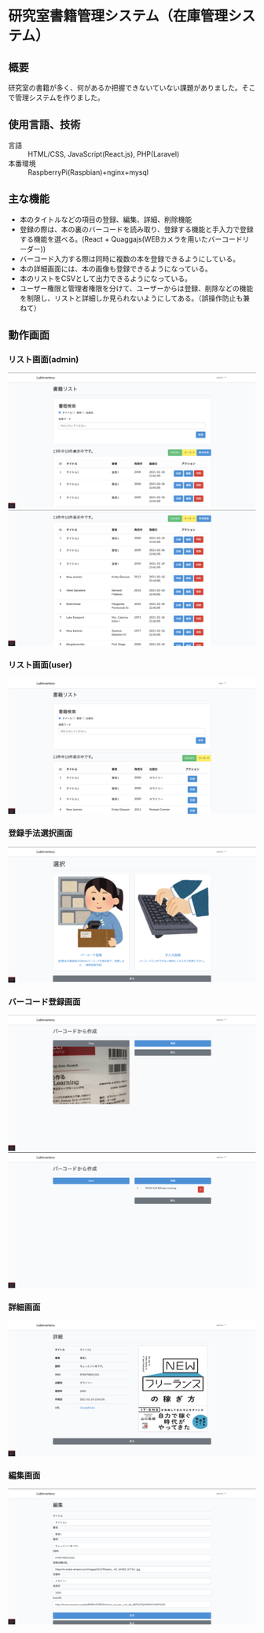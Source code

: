 # 研究室書籍管理システム（在庫管理システム）

## 概要
研究室の書籍が多く、何があるか把握できないていない課題がありました。そこで管理システムを作りました。


## 使用言語、技術
<dl>
  <dt>言語</dt>
  <dd>HTML/CSS, JavaScript(React.js), PHP(Laravel)</dd>
  <dt>本番環境</dt>
  <dd>RaspberryPi(Raspbian)+nginx+mysql</dd>
</dl>

## 主な機能
 - 本のタイトルなどの項目の登録、編集、詳細、削除機能
 - 登録の際は、本の裏のバーコードを読み取り、登録する機能と手入力で登録する機能を選べる。(React + Quaggajs(WEBカメラを用いたバーコードリーダー))
 - バーコード入力する際は同時に複数の本を登録できるようにしている。
 - 本の詳細画面には、本の画像も登録できるようになっている。
 - 本のリストをCSVとして出力できるようになっている。
 - ユーザー権限と管理者権限を分けて、ユーザーからは登録、削除などの機能を制限し、リストと詳細しか見られないようにしてある。（誤操作防止も兼ねて）
 
## 動作画面
### リスト画面(admin)
![ScreenShot1](https://github.com/stsnkmr/Lab-inventory/blob/images/imgs/lab-inventory-screenshot1.png)
![ScreenShot2](https://github.com/stsnkmr/Lab-inventory/blob/images/imgs/lab-inventory-screenshot2.png)
### リスト画面(user)
![ScreenShot8](https://github.com/stsnkmr/Lab-inventory/blob/images/imgs/lab-inventory-screenshot8.png)
### 登録手法選択画面
![ScreenShot3](https://github.com/stsnkmr/Lab-inventory/blob/images/imgs/lab-inventory-screenshot3.png)
### バーコード登録画面
![ScreenShot4](https://github.com/stsnkmr/Lab-inventory/blob/images/imgs/lab-inventory-screenshot4.png)
![ScreenShot5](https://github.com/stsnkmr/Lab-inventory/blob/images/imgs/lab-inventory-screenshot5.png)
### 詳細画面
![ScreenShot6](https://github.com/stsnkmr/Lab-inventory/blob/images/imgs/lab-inventory-screenshot6.png)
### 編集画面
![ScreenShot7](https://github.com/stsnkmr/Lab-inventory/blob/images/imgs/lab-inventory-screenshot7.png)

